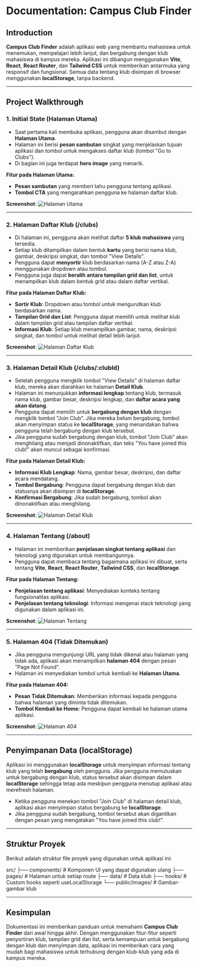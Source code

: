 # Documentation: Campus Club Finder

## Introduction

**Campus Club Finder** adalah aplikasi web yang membantu mahasiswa untuk menemukan, mempelajari lebih lanjut, dan bergabung dengan klub mahasiswa di kampus mereka. Aplikasi ini dibangun menggunakan **Vite**, **React**, **React Router**, dan **Tailwind CSS** untuk memberikan antarmuka yang responsif dan fungsional. Semua data tentang klub disimpan di browser menggunakan **localStorage**, tanpa backend.

---

## Project Walkthrough

### 1. **Initial State (Halaman Utama)**

- Saat pertama kali membuka aplikasi, pengguna akan disambut dengan **Halaman Utama**.
- Halaman ini berisi **pesan sambutan** singkat yang menjelaskan tujuan aplikasi dan tombol untuk mengakses daftar klub (tombol "Go to Clubs").
- Di bagian ini juga terdapat **hero image** yang menarik.

**Fitur pada Halaman Utama:**

- **Pesan sambutan** yang memberi tahu pengguna tentang aplikasi.
- **Tombol CTA** yang mengarahkan pengguna ke halaman daftar klub.

**Screenshot**:
![Halaman Utama](./public/screenshots/home-page.png)

---

### 2. **Halaman Daftar Klub (/clubs)**

- Di halaman ini, pengguna akan melihat daftar **5 klub mahasiswa** yang tersedia.
- Setiap klub ditampilkan dalam bentuk **kartu** yang berisi nama klub, gambar, deskripsi singkat, dan tombol "View Details".
- Pengguna dapat **menyortir** klub berdasarkan nama (A-Z atau Z-A) menggunakan dropdown atau tombol.
- Pengguna juga dapat **beralih antara tampilan grid dan list**, untuk menampilkan klub dalam bentuk grid atau dalam daftar vertikal.

**Fitur pada Halaman Daftar Klub:**

- **Sortir Klub**: Dropdown atau tombol untuk mengurutkan klub berdasarkan nama.
- **Tampilan Grid dan List**: Pengguna dapat memilih untuk melihat klub dalam tampilan grid atau tampilan daftar vertikal.
- **Informasi Klub**: Setiap klub menampilkan gambar, nama, deskripsi singkat, dan tombol untuk melihat detail lebih lanjut.

**Screenshot**:
![Halaman Daftar Klub](./public/screenshots/clubs-list.png)

---

### 3. **Halaman Detail Klub (/clubs/:clubId)**

- Setelah pengguna mengklik tombol "View Details" di halaman daftar klub, mereka akan diarahkan ke halaman **Detail Klub**.
- Halaman ini menunjukkan **informasi lengkap** tentang klub, termasuk nama klub, gambar besar, deskripsi lengkap, dan **daftar acara yang akan datang**.
- Pengguna dapat memilih untuk **bergabung dengan klub** dengan mengklik tombol "Join Club". Jika mereka belum bergabung, tombol akan menyimpan status ke **localStorage**, yang menandakan bahwa pengguna telah bergabung dengan klub tersebut.
- Jika pengguna sudah bergabung dengan klub, tombol "Join Club" akan menghilang atau menjadi dinonaktifkan, dan teks "You have joined this club!" akan muncul sebagai konfirmasi.

**Fitur pada Halaman Detail Klub:**

- **Informasi Klub Lengkap**: Nama, gambar besar, deskripsi, dan daftar acara mendatang.
- **Tombol Bergabung**: Pengguna dapat bergabung dengan klub dan statusnya akan disimpan di **localStorage**.
- **Konfirmasi Bergabung**: Jika sudah bergabung, tombol akan dinonaktifkan atau menghilang.

**Screenshot**:
![Halaman Detail Klub](./public/screenshots/club-details.png)

---

### 4. **Halaman Tentang (/about)**

- Halaman ini memberikan **penjelasan singkat tentang aplikasi** dan teknologi yang digunakan untuk membangunnya.
- Pengguna dapat membaca tentang bagaimana aplikasi ini dibuat, serta tentang **Vite**, **React**, **React Router**, **Tailwind CSS**, dan **localStorage**.

**Fitur pada Halaman Tentang:**

- **Penjelasan tentang aplikasi**: Menyediakan konteks tentang fungsionalitas aplikasi.
- **Penjelasan tentang teknologi**: Informasi mengenai stack teknologi yang digunakan dalam aplikasi ini.

**Screenshot**:
![Halaman Tentang](./public/screenshots/about-page.png)

---

### 5. **Halaman 404 (Tidak Ditemukan)**

- Jika pengguna mengunjungi URL yang tidak dikenal atau halaman yang tidak ada, aplikasi akan menampilkan **halaman 404** dengan pesan "Page Not Found".
- Halaman ini menyediakan tombol untuk kembali ke **Halaman Utama**.

**Fitur pada Halaman 404:**

- **Pesan Tidak Ditemukan**: Memberikan informasi kepada pengguna bahwa halaman yang diminta tidak ditemukan.
- **Tombol Kembali ke Home**: Pengguna dapat kembali ke halaman utama aplikasi.

**Screenshot**:
![Halaman 404](./public/screenshots/404-page.png)

---

## Penyimpanan Data (localStorage)

Aplikasi ini menggunakan **localStorage** untuk menyimpan informasi tentang klub yang telah **bergabung** oleh pengguna. Jika pengguna memutuskan untuk bergabung dengan klub, status tersebut akan disimpan dalam **localStorage** sehingga tetap ada meskipun pengguna menutup aplikasi atau merefresh halaman.

- Ketika pengguna menekan tombol "Join Club" di halaman detail klub, aplikasi akan menyimpan status bergabung ke **localStorage**.
- Jika pengguna sudah bergabung, tombol tersebut akan digantikan dengan pesan yang mengatakan "You have joined this club!".

---

## Struktur Proyek

Berikut adalah struktur file proyek yang digunakan untuk aplikasi ini:

src/
├── components/ # Komponen UI yang dapat digunakan ulang
├── pages/ # Halaman untuk setiap route
├── data/ # Data klub
├── hooks/ # Custom hooks seperti useLocalStorage
└── public/images/ # Gambar-gambar klub

---

## Kesimpulan

Dokumentasi ini memberikan panduan untuk memahami **Campus Club Finder** dari awal hingga akhir. Dengan menggunakan fitur-fitur seperti penyortiran klub, tampilan grid dan list, serta kemampuan untuk bergabung dengan klub dan menyimpan data, aplikasi ini memberikan cara yang mudah bagi mahasiswa untuk terhubung dengan klub-klub yang ada di kampus mereka.
